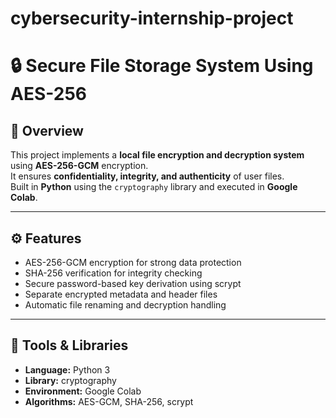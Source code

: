 # cybersecurity-internship-project
# 🔒 Secure File Storage System Using AES-256

## 📘 Overview
This project implements a **local file encryption and decryption system** using **AES-256-GCM** encryption.  
It ensures **confidentiality, integrity, and authenticity** of user files.  
Built in **Python** using the `cryptography` library and executed in **Google Colab**.

---

## ⚙️ Features
- AES-256-GCM encryption for strong data protection  
- SHA-256 verification for integrity checking  
- Secure password-based key derivation using scrypt  
- Separate encrypted metadata and header files  
- Automatic file renaming and decryption handling  

---

## 🧰 Tools & Libraries
- **Language:** Python 3  
- **Library:** cryptography  
- **Environment:** Google Colab  
- **Algorithms:** AES-GCM, SHA-256, scrypt  


